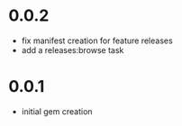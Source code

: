 # 0.0.2
- fix manifest creation for feature releases
- add a releases:browse task

# 0.0.1
- initial gem creation
